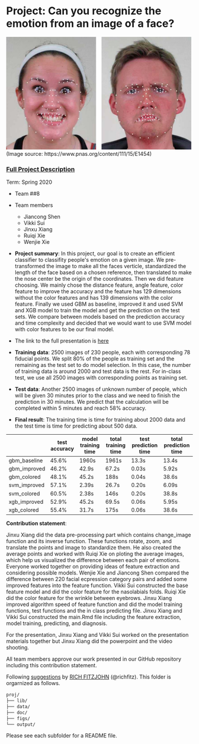 # Project: Can you recognize the emotion from an image of a face? 
<img src="figs/CE.jpg" alt="Compound Emotions" width="500"/>
(Image source: https://www.pnas.org/content/111/15/E1454)

### [Full Project Description](doc/project3_desc.md)

Term: Spring 2020

+ Team ##8
+ Team members
	+ Jiancong Shen
	+ Vikki Sui
	+ Jinxu Xiang
	+ Ruiqi Xie
	+ Wenjie Xie


+ **Project summary**: In this project, our goal is to create an efficient classifier to classifity people's emotion on a given image. We pre-transformed the image to make all the faces verticle, standardized the length of the face based on a chosen reference, then translated to make the nose center be the origin of the coordinates. Then we did feature choosing. We mainly chose the distance feature, angle feature, color feature to improve the accuracy and the feature has 129 dimensions without the color features and has 139 dimensions with the color feature. Finally we used GBM as baseline, improved it and used SVM and XGB model to train the model and get the prediction on the test sets. We compare between models based on the prediction accuracy and time complexity and decided that we would want to use SVM model with color features to be our final model. 

+ The link to the full presentation is [here](https://drive.google.com/open?id=1Etw7MyvmSV-0R2BUFPqC3wIcLoSIDRlK)

+ **Training data**: 2500 images of 230 people, each with corresponding 78 fiducial points. We split 80% of the people as training set and the remaining as the test set to do model selection. In this case, the number of training data is around 2000 and test data is the rest. For in-class test, we use all 2500 images with corresponding points as training set.

+ **Test data**: Another 2500 images of unknown number of people, which will be given 30 minutes prior to the class and we need to finish the prediction in 30 minutes. We predict that the calculation will be completed within 5 minutes and reach 58% accuracy.

+ **Final result**:
The training time is time for training about 2000 data and the test time is time for predicting about 500 data.

|       | test accuracy | model training time | total training time | test prediction time | total prediction time | 
| ------ | ------ | ------ | ------ | ------ | ------ | 
| gbm_baseline | 45.6% | 1960s | 1961s | 13.3s | 13.4s |
| gbm_improved | 46.2% | 42.9s | 67.2s | 0.03s | 5.92s | 
| gbm_colored | 48.1% | 45.2s | 188s | 0.04s | 38.6s |
| svm_improved | 57.1% | 2.39s | 26.7s | 0.20s | 6.09s |
| svm_colored | 60.5% | 2.38s | 146s | 0.20s | 38.8s |
| xgb_improved | 52.9% | 45.2s | 69.5s | 0.06s | 5.95s |
| xgb_colored | 55.4% | 31.7s | 175s | 0.06s | 38.6s |

  
	
**Contribution statement**: 

Jinxu Xiang did the data pre-processing part which contains change_image function and its inverse function. These functions rotate, zoom, and translate the points and image to standardize them. He also created the average points and worked with Ruiqi Xie on ploting the average images, which help us visualized the difference between each pair of emotions. Everyone worked together on providing ideas of feature extraction and considering possible models. Wenjie Xie and Jiancong Shen compared the difference between 220 facial ecpression category pairs and added some improved features into the feature function. Vikki Sui constructed the base feature model and did the color feature for the nasolabials folds. Ruiqi Xie did the color feature for the wrinkle between eyebrows. Jinxu Xiang improved algorithm speed of feature function and did the model training functions, test functions and the in class predicting file. Jinxu Xiang and Vikki Sui constructed the main.Rmd file including the feature extraction, model training, predicting, and diagnosis. 

For the presentation, Jinxu Xiang and Vikki Sui worked on the presentation materials together but Jinxu Xiang did the powerpoint and the video shooting. 

All team members approve our work presented in our GitHub repository including this contribution statement.

Following [suggestions](http://nicercode.github.io/blog/2013-04-05-projects/) by [RICH FITZJOHN](http://nicercode.github.io/about/#Team) (@richfitz). This folder is orgarnized as follows.

```
proj/
├── lib/
├── data/
├── doc/
├── figs/
└── output/
```

Please see each subfolder for a README file.

